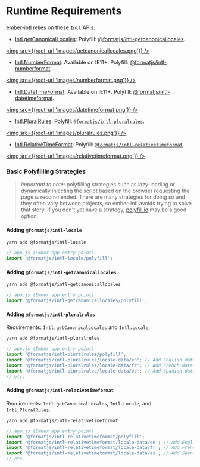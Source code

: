 # Runtime Requirements

ember-intl relies on these `Intl` APIs:

- [Intl.getCanonicalLocales](https://developer.mozilla.org/en-US/docs/Web/JavaScript/Reference/Global_Objects/Intl/getCanonicalLocales): Polyfill: [@formatjs/intl-getcanonicallocales](https://formatjs.io/docs/polyfills/intl-getcanonicallocales).

<a href="https://caniuse.com/#search=getCanonicalLocales"><img src={{root-url 'images/getcanonicallocales.png'}} /></a>

- [Intl.NumberFormat](https://developer.mozilla.org/en-US/docs/Web/JavaScript/Reference/Global_Objects/NumberFormat): Available on IE11+.  Polyfill: [@formatjs/intl-numberformat](https://formatjs.io/docs/polyfills/intl-numberformat).

<a href="https://caniuse.com/#feat=mdn-javascript_builtins_intl_numberformat"><img src={{root-url 'images/numberformat.png'}} /></a>

- [Intl.DateTimeFormat](https://developer.mozilla.org/en-US/docs/Web/JavaScript/Reference/Global_Objects/DateTimeFormat): Available on IE11+.  Polyfill: [@formatjs/intl-datetimeformat](https://formatjs.io/docs/polyfills/intl-datetimeformat).

<a href="https://caniuse.com/#feat=mdn-javascript_builtins_intl_datetimeformat"><img src={{root-url 'images/datetimeformat.png'}} /></a>

- [Intl.PluralRules](https://developer.mozilla.org/en-US/docs/Web/JavaScript/Reference/Global_Objects/PluralRules): Polyfill: [`@formatjs/intl-pluralrules`](https://formatjs.io/docs/polyfills/intl-pluralrules).

<a href="https://caniuse.com/#feat=intl-pluralrules"><img src={{root-url 'images/pluralrules.png'}} /></a>

- [Intl.RelativeTimeFormat](https://developer.mozilla.org/en-US/docs/Web/JavaScript/Reference/Global_Objects/RelativeTimeFormat): Polyfill: [`@formatjs/intl-relativetimeformat`](https://formatjs.io/docs/polyfills/intl-relativetimeformat).

<a href="https://caniuse.com/#feat=mdn-javascript_builtins_intl_relativetimeformat"><img src={{root-url 'images/relativetimeformat.png'}} /></a>

### **Basic Polyfilling Strategies**

> _Important to note_: polyfilling strategies such as lazy-loading or dynamically injecting the script based on the browser requesting the page _is_ recommended.  There are many strategies for doing so and they often vary between projects, so ember-intl avoids trying to solve that story.  If you don't yet have a strategy, [polyfill.io](https://polyfill.io/v3/) may be a good option.

#### **Adding `@formatjs/intl-locale`**

`yarn add @formatjs/intl-locale`

```js
// app.js (Ember app entry point)
import '@formatjs/intl-locale/polyfill';
```

#### **Adding `@formatjs/intl-getcanonicallocales`**

`yarn add @formatjs/intl-getcanonicallocales`

```js
// app.js (Ember app entry point)
import '@formatjs/intl-getcanonicallocales/polyfill';
```

#### **Adding `@formatjs/intl-pluralrules`**

Requirements: `Intl.getCanonicalLocales` and `Intl.Locale`.

`yarn add @formatjs/intl-pluralrules`

```js
// app.js (Ember app entry point)
import '@formatjs/intl-pluralrules/polyfill';
import '@formatjs/intl-pluralrules/locale-data/en'; // Add English data
import '@formatjs/intl-pluralrules/locale-data/fr'; // Add French data
import '@formatjs/intl-pluralrules/locale-data/es'; // Add Spanish data
// etc.
```

#### **Adding `@formatjs/intl-relativetimeformat`**

Requirements: `Intl.getCanonicalLocales`, `Intl.Locale`, and `Intl.PluralRules`.

`yarn add @formatjs/intl-relativetimeformat`

```js
// app.js (Ember app entry point)
import '@formatjs/intl-relativetimeformat/polyfill';
import '@formatjs/intl-relativetimeformat/locale-data/en'; // Add English data
import '@formatjs/intl-relativetimeformat/locale-data/fr'; // Add French data
import '@formatjs/intl-relativetimeformat/locale-data/es'; // Add Spanish data
// etc.
```
